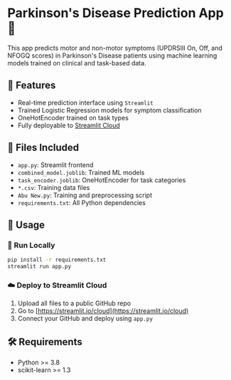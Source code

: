 
# Parkinson's Disease Prediction App 🧠

This app predicts motor and non-motor symptoms (UPDRSIII On, Off, and NFOGQ scores) in Parkinson's Disease patients using machine learning models trained on clinical and task-based data.

## 🚀 Features
- Real-time prediction interface using `Streamlit`
- Trained Logistic Regression models for symptom classification
- OneHotEncoder trained on task types
- Fully deployable to [Streamlit Cloud](https://streamlit.io/cloud)

## 📁 Files Included
- `app.py`: Streamlit frontend
- `combined_model.joblib`: Trained ML models
- `task_encoder.joblib`: OneHotEncoder for task categories
- `*.csv`: Training data files
- `Abu New.py`: Training and preprocessing script
- `requirements.txt`: All Python dependencies

## 🧠 Usage

### 🔗 Run Locally
```bash
pip install -r requirements.txt
streamlit run app.py
```

### ☁️ Deploy to Streamlit Cloud
1. Upload all files to a public GitHub repo
2. Go to [https://streamlit.io/cloud](https://streamlit.io/cloud)
3. Connect your GitHub and deploy using `app.py`

## 🛠 Requirements
- Python >= 3.8
- scikit-learn >= 1.3
